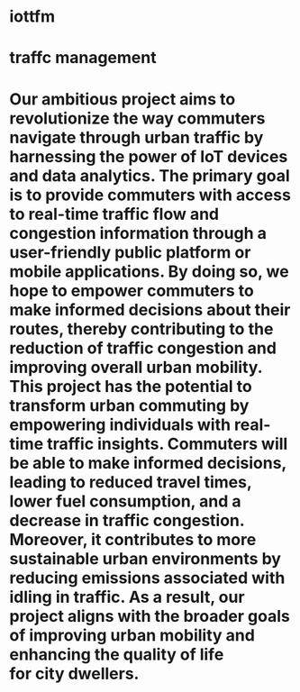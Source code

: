 # iottfm
# traffc management 
# Our ambitious project aims to revolutionize the way commuters navigate through urban traffic by harnessing the power of IoT devices and data analytics. The primary goal is to provide commuters with access to real-time traffic flow and congestion information through a user-friendly public platform or mobile applications. By doing so, we hope to empower commuters to make informed decisions about their routes, thereby contributing to the reduction of traffic congestion and improving overall urban mobility. This project has the potential to transform urban commuting by empowering individuals with real-time traffic insights. Commuters will be able to make informed decisions, leading to reduced travel times, lower fuel consumption, and a decrease in traffic congestion. Moreover, it contributes to more sustainable urban environments by reducing emissions associated with idling in traffic. As a result, our project aligns with the broader goals of improving urban mobility and enhancing the quality of life for city dwellers.
